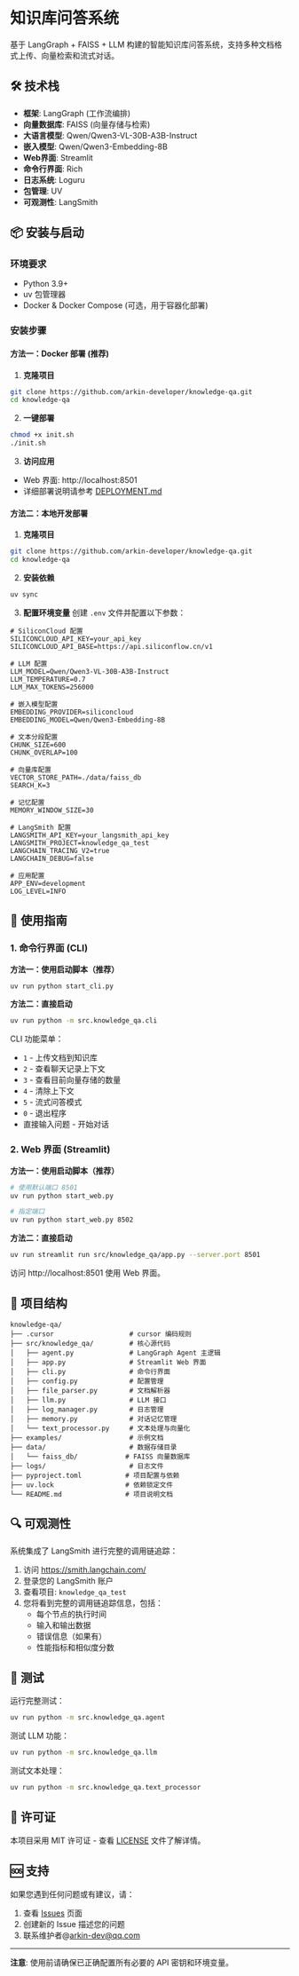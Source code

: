 # 知识库问答系统

基于 LangGraph + FAISS + LLM 构建的智能知识库问答系统，支持多种文档格式上传、向量检索和流式对话。

## 🛠️ 技术栈

- **框架**: LangGraph (工作流编排)
- **向量数据库**: FAISS (向量存储与检索)
- **大语言模型**: Qwen/Qwen3-VL-30B-A3B-Instruct
- **嵌入模型**: Qwen/Qwen3-Embedding-8B
- **Web界面**: Streamlit
- **命令行界面**: Rich
- **日志系统**: Loguru
- **包管理**: UV
- **可观测性**: LangSmith

## 📦 安装与启动

### 环境要求

- Python 3.9+
- uv 包管理器
- Docker & Docker Compose (可选，用于容器化部署)

### 安装步骤

#### 方法一：Docker 部署 (推荐)

1. **克隆项目**
```bash
git clone https://github.com/arkin-developer/knowledge-qa.git
cd knowledge-qa
```

2. **一键部署**
```bash
chmod +x init.sh
./init.sh
```

3. **访问应用**
- Web 界面: http://localhost:8501
- 详细部署说明请参考 [DEPLOYMENT.md](DEPLOYMENT.md)

#### 方法二：本地开发部署

1. **克隆项目**
```bash
git clone https://github.com/arkin-developer/knowledge-qa.git
cd knowledge-qa
```

2. **安装依赖**
```bash
uv sync
```

3. **配置环境变量**
创建 `.env` 文件并配置以下参数：
```env
# SiliconCloud 配置
SILICONCLOUD_API_KEY=your_api_key
SILICONCLOUD_API_BASE=https://api.siliconflow.cn/v1

# LLM 配置
LLM_MODEL=Qwen/Qwen3-VL-30B-A3B-Instruct
LLM_TEMPERATURE=0.7
LLM_MAX_TOKENS=256000

# 嵌入模型配置
EMBEDDING_PROVIDER=siliconcloud
EMBEDDING_MODEL=Qwen/Qwen3-Embedding-8B

# 文本分段配置
CHUNK_SIZE=600
CHUNK_OVERLAP=100

# 向量库配置
VECTOR_STORE_PATH=./data/faiss_db
SEARCH_K=3

# 记忆配置
MEMORY_WINDOW_SIZE=30

# LangSmith 配置
LANGSMITH_API_KEY=your_langsmith_api_key
LANGSMITH_PROJECT=knowledge_qa_test
LANGCHAIN_TRACING_V2=true
LANGCHAIN_DEBUG=false

# 应用配置
APP_ENV=development
LOG_LEVEL=INFO
```

## 🎯 使用指南

### 1. 命令行界面 (CLI)

**方法一：使用启动脚本（推荐）**
```bash
uv run python start_cli.py
```

**方法二：直接启动**
```bash
uv run python -m src.knowledge_qa.cli
```

CLI 功能菜单：
- `1` - 上传文档到知识库
- `2` - 查看聊天记录上下文
- `3` - 查看目前向量存储的数量
- `4` - 清除上下文
- `5` - 流式问答模式
- `0` - 退出程序
- 直接输入问题 - 开始对话

### 2. Web 界面 (Streamlit)

**方法一：使用启动脚本（推荐）**
```bash
# 使用默认端口 8501
uv run python start_web.py

# 指定端口
uv run python start_web.py 8502
```

**方法二：直接启动**
```bash
uv run streamlit run src/knowledge_qa/app.py --server.port 8501
```

访问 http://localhost:8501 使用 Web 界面。



## 📁 项目结构

```
knowledge-qa/
├── .cursor                   # cursor 编码规则
├── src/knowledge_qa/         # 核心源代码
│   ├── agent.py              # LangGraph Agent 主逻辑
│   ├── app.py                # Streamlit Web 界面
│   ├── cli.py                # 命令行界面
│   ├── config.py             # 配置管理
│   ├── file_parser.py        # 文档解析器
│   ├── llm.py                # LLM 接口
│   ├── log_manager.py        # 日志管理
│   ├── memory.py             # 对话记忆管理
│   └── text_processor.py     # 文本处理与向量化
├── examples/                 # 示例文档
├── data/                     # 数据存储目录
│   └── faiss_db/            # FAISS 向量数据库
├── logs/                     # 日志文件
├── pyproject.toml           # 项目配置与依赖
├── uv.lock                  # 依赖锁定文件
└── README.md                # 项目说明文档
```

## 🔍 可观测性

系统集成了 LangSmith 进行完整的调用链追踪：

1. 访问 https://smith.langchain.com/
2. 登录您的 LangSmith 账户
3. 查看项目: `knowledge_qa_test`
4. 您将看到完整的调用链追踪信息，包括：
   - 每个节点的执行时间
   - 输入和输出数据
   - 错误信息（如果有）
   - 性能指标和相似度分数

## 🧪 测试

运行完整测试：
```bash
uv run python -m src.knowledge_qa.agent
```

测试 LLM 功能：
```bash
uv run python -m src.knowledge_qa.llm
```

测试文本处理：
```bash
uv run python -m src.knowledge_qa.text_processor

```



## 📄 许可证

本项目采用 MIT 许可证 - 查看 [LICENSE](LICENSE) 文件了解详情。

## 🆘 支持

如果您遇到任何问题或有建议，请：

1. 查看 [Issues](https://github.com/your-repo/issues) 页面
2. 创建新的 Issue 描述您的问题
3. 联系维护者@arkin-dev@qq.com

---

**注意**: 使用前请确保已正确配置所有必要的 API 密钥和环境变量。

